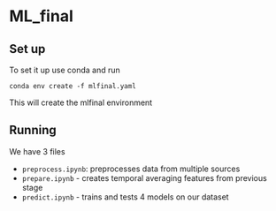 # ML_final


## Set up

To set it up use conda and run

```
conda env create -f mlfinal.yaml
```

This will create the mlfinal environment

## Running

We have 3 files 
- `preprocess.ipynb`: preprocesses data from multiple sources
- `prepare.ipynb` - creates temporal averaging features from previous stage
- `predict.ipynb` - trains and tests 4 models on our dataset